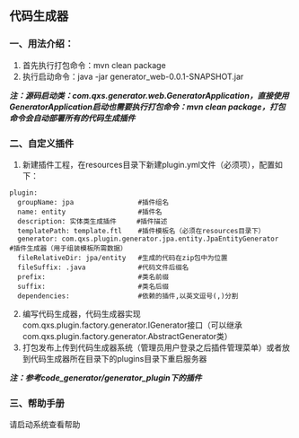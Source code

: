 ## 代码生成器

### 一、用法介绍：
1. 首先执行打包命令：mvn clean package
2. 执行启动命令：java -jar generator_web-0.0.1-SNAPSHOT.jar

___注：源码启动类：com.qxs.generator.web.GeneratorApplication，直接使用GeneratorApplication启动也需要执行打包命令：mvn clean package，打包命令会自动部署所有的代码生成插件___

### 二、自定义插件
1. 新建插件工程，在resources目录下新建plugin.yml文件（必须项），配置如下：
```
plugin: 
  groupName: jpa                #插件组名
  name: entity                  #插件名
  description: 实体类生成插件     #插件描述
  templatePath: template.ftl    #插件模板名（必须在resources目录下）
  generator: com.qxs.plugin.generator.jpa.entity.JpaEntityGenerator   #插件生成器（用于组装模板所需数据）
  fileRelativeDir: jpa/entity   #生成的代码在zip包中为位置
  fileSuffix: .java             #代码文件后缀名
  prefix:                       #类名前缀
  suffix:                       #类名后缀
  dependencies:                 #依赖的插件,以英文逗号(,)分割
```
2. 编写代码生成器，代码生成器实现com.qxs.plugin.factory.generator.IGenerator接口（可以继承com.qxs.plugin.factory.generator.AbstractGenerator类）
3. 打包发布上传到代码生成器系统（管理员用户登录之后插件管理菜单）或者放到代码生成器所在目录下的plugins目录下重启服务器

___注：参考code_generator/generator_plugin下的插件___

### 三、帮助手册
请启动系统查看帮助